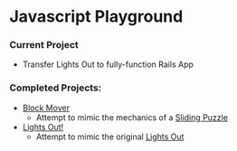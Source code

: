 # Javascript Playground 

### Current Project 
* Transfer Lights Out to fully-function Rails App

### Completed Projects:
* [Block Mover](https://github.com/ShadyPenguin/block_game/tree/block_mover)
  * Attempt to mimic the mechanics of a [Sliding Puzzle](http://en.wikipedia.org/wiki/Sliding_puzzle)
* [Lights Out!](https://github.com/ShadyPenguin/block_game/tree/lights_out)
  * Attempt to mimic the original [Lights Out](http://bit.ly/1Eouoq)
